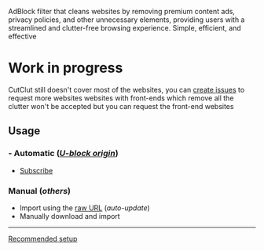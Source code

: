 AdBlock filter that cleans websites by removing premium content ads, privacy policies, and other unnecessary elements, providing users with a streamlined and clutter-free browsing experience. Simple, efficient, and effective

# Work in progress
CutClut still doesn't cover most of the websites, you can [create issues](https://github.com/DestroyerBDT/CutClut/issues/new) to request more websites
websites with front-ends which remove all the clutter won't be accepted but you can request the front-end websites

## Usage
### - Automatic (*[U-block origin](https://ublockorigin.com)*)
  - [Subscribe](https://subscribe.adblockplus.org/?location=https://raw.githubusercontent.com/DestroyerBDT/CutClut/refs/heads/main/CutClut.txt&title=CutClut)
### Manual (*others*)
  - Import using the [raw URL](https://raw.githubusercontent.com/DestroyerBDT/CutClut/refs/heads/main/CutClut.txt) (*auto-update*)
  - Manually download and import
---
[Recommended setup](https://github.com/yokoffing/filterlists)
